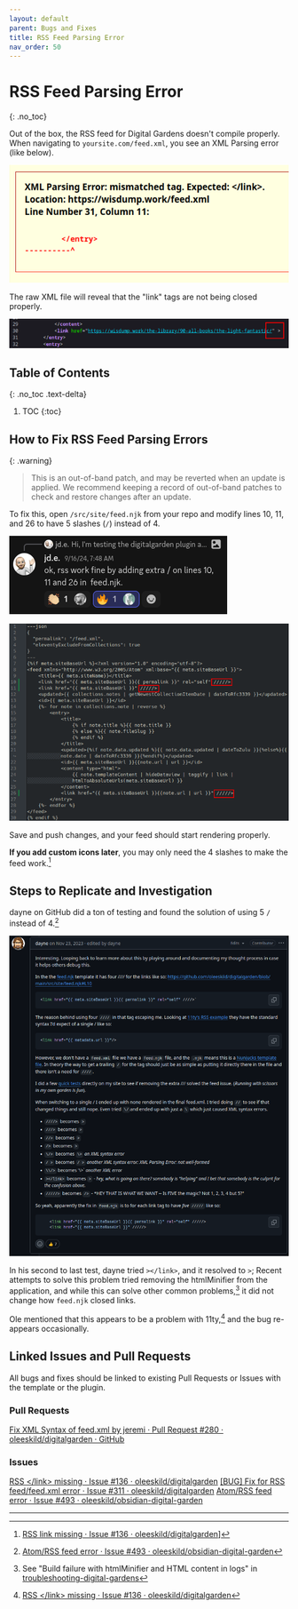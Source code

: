 ```yaml
---
layout: default
parent: Bugs and Fixes
title: RSS Feed Parsing Error
nav_order: 50
---
```

# RSS Feed Parsing Error
{: .no_toc}

Out of the box, the RSS feed for Digital Gardens doesn't compile properly. When navigating to `yoursite.com/feed.xml`, you see an XML Parsing error (like below).

![](../assets/images/280ef664d06874de2c78de24a90ccdf4.png)

The raw XML file will reveal that the "link" tags are not being closed properly.

![](../assets/images/fixing-the-rss-feed-1.png)


## Table of Contents
{: .no_toc .text-delta}
1. TOC
{:toc}

## How to Fix RSS Feed Parsing Errors

{: .warning}
> This is an out-of-band patch, and may be reverted when an update is applied. We recommend keeping a record of out-of-band patches to check and restore changes after an update.

To fix this, open `/src/site/feed.njk` from your repo and modify lines 10, 11, and 26 to have 5 slashes (`/`) instead of 4.

![jdeComment](../assets/images/jdeComment.png)

![](../assets/images/feed.njk.png)

Save and push changes, and your feed should start rendering properly.

**If you add custom icons later**, you may only need the 4 slashes to make the feed work.[^1]

## Steps to Replicate and Investigation

dayne on GitHub did a ton of testing and found the solution of using 5 `/` instead of 4.[^2] 


![](../assets/images/98b7854739e6946e724541fab1455a97.png)

In his second to last test, dayne tried `></link>`, and it resolved to `>`; Recent attempts to solve this problem tried removing the htmlMinifier from the application, and while this can solve other common problems,[^3] it did not change how `feed.njk` closed links.

Ole mentioned that this appears to be a problem with 11ty,[^4] and the bug re-appears occasionally.

## Linked Issues and Pull Requests
All bugs and fixes should be linked to existing Pull Requests or Issues with the template or the plugin.

### Pull Requests
[Fix XML Syntax of feed.xml by jeremi · Pull Request #280 · oleeskild/digitalgarden · GitHub](https://github.com/oleeskild/digitalgarden/pull/280)
### Issues
[RSS \</link\> missing · Issue #136 · oleeskild/digitalgarden](https://github.com/oleeskild/digitalgarden/issues/136#issuecomment-2340139055)
[\[BUG\] Fix for RSS feed/feed.xml error · Issue #311 · oleeskild/digitalgarden](https://github.com/oleeskild/digitalgarden/issues/311)
[Atom/RSS feed error · Issue #493 · oleeskild/obsidian-digital-garden](https://github.com/oleeskild/obsidian-digital-garden/issues/493)


----
[^1]: [RSS link missing · Issue #136 · oleeskild/digitalgarden](https://github.com/oleeskild/digitalgarden/issues/136#issuecomment-2340139055)]

[^2]: [Atom/RSS feed error · Issue #493 · oleeskild/obsidian-digital-garden](https://github.com/oleeskild/obsidian-digital-garden/issues/493#issuecomment-1825034758)

[^3]: See "Build failure with htmlMinifier and HTML content in logs" in [troubleshooting-digital-gardens](troubleshooting-digital-gardens.md)

[^4]: [RSS \</link\> missing · Issue #136 · oleeskild/digitalgarden](https://github.com/oleeskild/digitalgarden/issues/136#issuecomment-1521921175)
